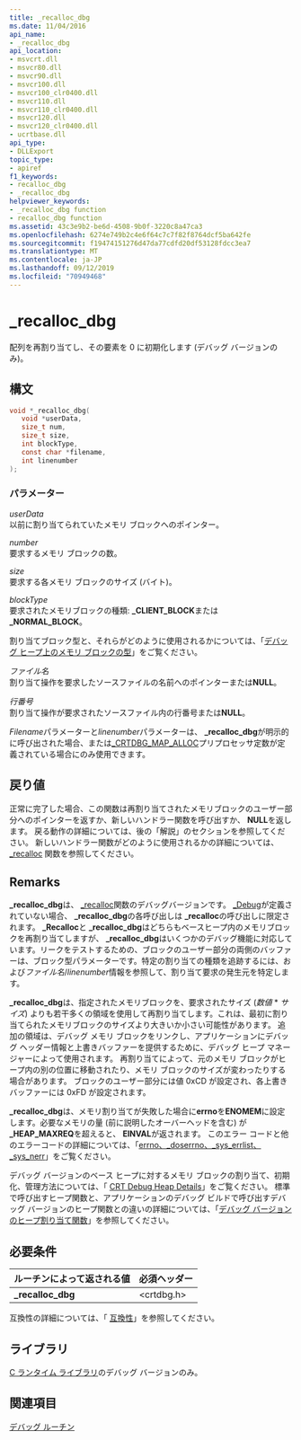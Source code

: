 ```yaml
---
title: _recalloc_dbg
ms.date: 11/04/2016
api_name:
- _recalloc_dbg
api_location:
- msvcrt.dll
- msvcr80.dll
- msvcr90.dll
- msvcr100.dll
- msvcr100_clr0400.dll
- msvcr110.dll
- msvcr110_clr0400.dll
- msvcr120.dll
- msvcr120_clr0400.dll
- ucrtbase.dll
api_type:
- DLLExport
topic_type:
- apiref
f1_keywords:
- recalloc_dbg
- _recalloc_dbg
helpviewer_keywords:
- _recalloc_dbg function
- recalloc_dbg function
ms.assetid: 43c3e9b2-be6d-4508-9b0f-3220c8a47ca3
ms.openlocfilehash: 6274e749b2c4e6f64c7c7f82f8764dcf5ba642fe
ms.sourcegitcommit: f19474151276d47da77cdfd20df53128fdcc3ea7
ms.translationtype: MT
ms.contentlocale: ja-JP
ms.lasthandoff: 09/12/2019
ms.locfileid: "70949468"
---
```

# <a name="_recalloc_dbg"></a>_recalloc_dbg

配列を再割り当てし、その要素を 0 に初期化します (デバッグ バージョンのみ)。

## <a name="syntax"></a>構文

```C
void *_recalloc_dbg(
   void *userData,
   size_t num,
   size_t size,
   int blockType,
   const char *filename,
   int linenumber
);
```

### <a name="parameters"></a>パラメーター

*userData*<br/>
以前に割り当てられていたメモリ ブロックへのポインター。

*number*<br/>
要求するメモリ ブロックの数。

*size*<br/>
要求する各メモリ ブロックのサイズ (バイト)。

*blockType*<br/>
要求されたメモリブロックの種類: **_CLIENT_BLOCK**または **_NORMAL_BLOCK**。

割り当てブロック型と、それらがどのように使用されるかについては、「[デバッグ ヒープ上のメモリ ブロックの型](/visualstudio/debugger/crt-debug-heap-details)」をご覧ください。

*ファイル名*<br/>
割り当て操作を要求したソースファイルの名前へのポインターまたは**NULL**。

*行番号*<br/>
割り当て操作が要求されたソースファイル内の行番号または**NULL**。

*Filename*パラメーターと*linenumber*パラメーターは、 **_recalloc_dbg**が明示的に呼び出された場合、または[_CRTDBG_MAP_ALLOC](../../c-runtime-library/crtdbg-map-alloc.md)プリプロセッサ定数が定義されている場合にのみ使用できます。

## <a name="return-value"></a>戻り値

正常に完了した場合、この関数は再割り当てされたメモリブロックのユーザー部分へのポインターを返すか、新しいハンドラー関数を呼び出すか、 **NULL**を返します。 戻る動作の詳細については、後の「解説」のセクションを参照してください。 新しいハンドラー関数がどのように使用されるかの詳細については、[_recalloc](recalloc.md) 関数を参照してください。

## <a name="remarks"></a>Remarks

**_recalloc_dbg**は、 [_recalloc](recalloc.md)関数のデバッグバージョンです。 [_Debug](../../c-runtime-library/debug.md)が定義されていない場合、 **_recalloc_dbg**の各呼び出しは **_recalloc**の呼び出しに限定されます。 **_Recalloc**と **_recalloc_dbg**はどちらもベースヒープ内のメモリブロックを再割り当てしますが、 **_recalloc_dbg**はいくつかのデバッグ機能に対応しています。リークをテストするための、ブロックのユーザー部分の両側のバッファーは、ブロック型パラメーターです。特定の割り当ての種類を追跡するには、および*ファイル名*/*linenumber*情報を参照して、割り当て要求の発生元を特定します。

**_recalloc_dbg**は、指定されたメモリブロックを、要求されたサイズ (*数値* * *サイズ*) よりも若干多くの領域を使用して再割り当てします。これは、最初に割り当てられたメモリブロックのサイズより大きいか小さい可能性があります。 追加の領域は、デバッグ メモリ ブロックをリンクし、アプリケーションにデバッグ ヘッダー情報と上書きバッファーを提供するために、デバッグ ヒープ マネージャーによって使用されます。 再割り当てによって、元のメモリ ブロックがヒープ内の別の位置に移動されたり、メモリ ブロックのサイズが変わったりする場合があります。 ブロックのユーザー部分には値 0xCD が設定され、各上書きバッファーには 0xFD が設定されます。

**_recalloc_dbg**は、メモリ割り当てが失敗した場合に**errno**を**ENOMEM**に設定します。必要なメモリの量 (前に説明したオーバーヘッドを含む) が **_HEAP_MAXREQ**を超えると、 **EINVAL**が返されます。 このエラー コードと他のエラーコードの詳細については、「[errno、_doserrno、_sys_errlist、_sys_nerr](../../c-runtime-library/errno-doserrno-sys-errlist-and-sys-nerr.md)」をご覧ください。

デバッグ バージョンのベース ヒープに対するメモリ ブロックの割り当て、初期化、管理方法については、「 [CRT Debug Heap Details](/visualstudio/debugger/crt-debug-heap-details)」をご覧ください。 標準で呼び出すヒープ関数と、アプリケーションのデバッグ ビルドで呼び出すデバッグ バージョンのヒープ関数との違いの詳細については、「[デバッグ バージョンのヒープ割り当て関数](/visualstudio/debugger/debug-versions-of-heap-allocation-functions)」を参照してください。

## <a name="requirements"></a>必要条件

|ルーチンによって返される値|必須ヘッダー|
|-------------|---------------------|
|**_recalloc_dbg**|\<crtdbg.h>|

互換性の詳細については、「 [互換性](../../c-runtime-library/compatibility.md)」を参照してください。

## <a name="libraries"></a>ライブラリ

[C ランタイム ライブラリ](../../c-runtime-library/crt-library-features.md)のデバッグ バージョンのみ。

## <a name="see-also"></a>関連項目

[デバッグ ルーチン](../../c-runtime-library/debug-routines.md)<br/>
